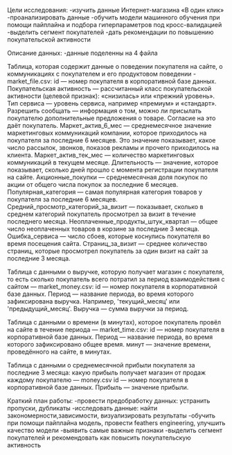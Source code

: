 Цели исследования:
-изучить данные Интернет-магазина «В один клик»
-проанализировать данные
-обучить модели машинного обучения при помощи пайплайна и подбора гиперпараметров под кросс-валидацией 
-выделить сегмент покупателей
-дать рекомендации по повышению покупательской активности

Описание данных:
-данные поделенны на 4 файла

Таблица, которая содержит данные о поведении покупателя на сайте, о коммуникациях с покупателем и его продуктовом поведении - market_file.csv:
id — номер покупателя в корпоративной базе данных.
Покупательская активность — рассчитанный класс покупательской активности (целевой признак): «снизилась» или «прежний уровень».
Тип сервиса — уровень сервиса, например «премиум» и «стандарт».
Разрешить сообщать — информация о том, можно ли присылать покупателю дополнительные предложения о товаре. Согласие на это даёт покупатель.
Маркет_актив_6_мес — среднемесячное значение маркетинговых коммуникаций компании, которое приходилось на покупателя за последние 6 месяцев. Это значение показывает, какое число рассылок, звонков, показов рекламы и прочего приходилось на клиента.
Маркет_актив_тек_мес — количество маркетинговых коммуникаций в текущем месяце.
Длительность — значение, которое показывает, сколько дней прошло с момента регистрации покупателя на сайте.
Акционные_покупки — среднемесячная доля покупок по акции от общего числа покупок за последние 6 месяцев.
Популярная_категория — самая популярная категория товаров у покупателя за последние 6 месяцев.
Средний_просмотр_категорий_за_визит — показывает, сколько в среднем категорий покупатель просмотрел за визит в течение последнего месяца.
Неоплаченные_продукты_штук_квартал — общее число неоплаченных товаров в корзине за последние 3 месяца.
Ошибка_сервиса — число сбоев, которые коснулись покупателя во время посещения сайта.
Страниц_за_визит — среднее количество страниц, которые просмотрел покупатель за один визит на сайт за последние 3 месяца.

Таблица с данными о выручке, которую получает магазин с покупателя, то есть сколько покупатель всего потратил за период взаимодействия с сайтом — market_money.csv:
id — номер покупателя в корпоративной базе данных.
Период — название периода, во время которого зафиксирована выручка. Например, 'текущий_месяц' или 'предыдущий_месяц'.
Выручка — сумма выручки за период.

Таблица с данными о времени (в минутах), которое покупатель провёл на сайте в течение периода — market_time.csv:
id — номер покупателя в корпоративной базе данных.
Период — название периода, во время которого зафиксировано общее время.
минут — значение времени, проведённого на сайте, в минутах.

Таблица с данными о среднемесячной прибыли покупателя за последние 3 месяца: какую прибыль получает магазин от продаж каждому покупателю — money.csv
id — номер покупателя в корпоративной базе данных.
Прибыль — значение прибыли.

Краткий план работы:
-провести предобработку данных: устранить пропуски, дубликаты
-исследовать данные: найти закономерности,зависимости, визуализировать результаты
-обучить при помощи пайплайна модель, провести feathers engineering, улучшить качество модели
-выявить самые важные признаки
-выделить сегмент покупателей и рекомендовать как повысить покупательскую активность
